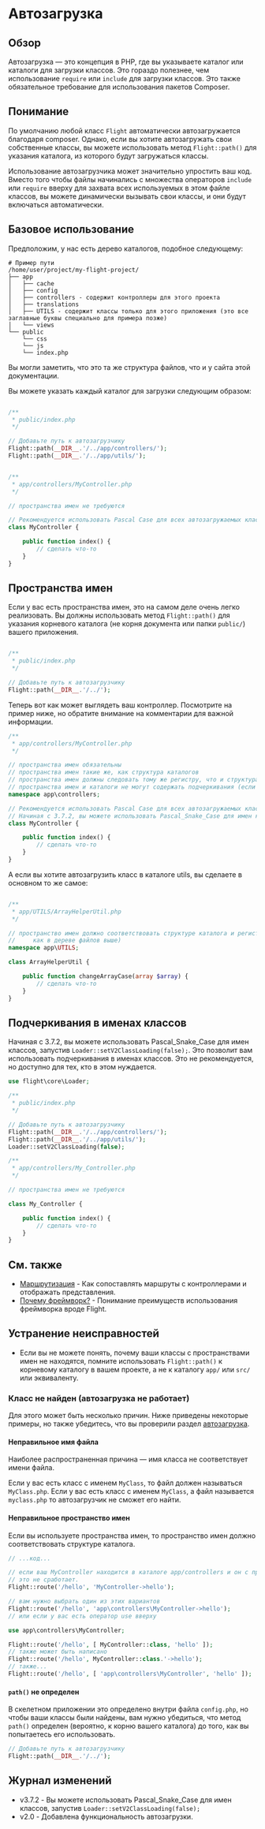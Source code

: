 # Автозагрузка

## Обзор

Автозагрузка — это концепция в PHP, где вы указываете каталог или каталоги для загрузки классов. Это гораздо полезнее, чем использование `require` или `include` для загрузки классов. Это также обязательное требование для использования пакетов Composer.

## Понимание

По умолчанию любой класс `Flight` автоматически автозагружается благодаря composer. Однако, если вы хотите автозагружать свои собственные классы, вы можете использовать метод `Flight::path()` для указания каталога, из которого будут загружаться классы.

Использование автозагрузчика может значительно упростить ваш код. Вместо того чтобы файлы начинались с множества операторов `include` или `require` вверху для захвата всех используемых в этом файле классов, вы можете динамически вызывать свои классы, и они будут включаться автоматически.

## Базовое использование

Предположим, у нас есть дерево каталогов, подобное следующему:

```text
# Пример пути
/home/user/project/my-flight-project/
├── app
│   ├── cache
│   ├── config
│   ├── controllers - содержит контроллеры для этого проекта
│   ├── translations
│   ├── UTILS - содержит классы только для этого приложения (это все заглавные буквы специально для примера позже)
│   └── views
└── public
    └── css
	└── js
	└── index.php
```

Вы могли заметить, что это та же структура файлов, что и у сайта этой документации.

Вы можете указать каждый каталог для загрузки следующим образом:

```php

/**
 * public/index.php
 */

// Добавьте путь к автозагрузчику
Flight::path(__DIR__.'/../app/controllers/');
Flight::path(__DIR__.'/../app/utils/');


/**
 * app/controllers/MyController.php
 */

// пространства имен не требуются

// Рекомендуется использовать Pascal Case для всех автозагружаемых классов (каждое слово с заглавной буквы, без пробелов)
class MyController {

	public function index() {
		// сделать что-то
	}
}
```

## Пространства имен

Если у вас есть пространства имен, это на самом деле очень легко реализовать. Вы должны использовать метод `Flight::path()` для указания корневого каталога (не корня документа или папки `public/`) вашего приложения.

```php

/**
 * public/index.php
 */

// Добавьте путь к автозагрузчику
Flight::path(__DIR__.'/../');
```

Теперь вот как может выглядеть ваш контроллер. Посмотрите на пример ниже, но обратите внимание на комментарии для важной информации.

```php
/**
 * app/controllers/MyController.php
 */

// пространства имен обязательны
// пространства имен такие же, как структура каталогов
// пространства имен должны следовать тому же регистру, что и структура каталогов
// пространства имен и каталоги не могут содержать подчеркивания (если не установлен Loader::setV2ClassLoading(false))
namespace app\controllers;

// Рекомендуется использовать Pascal Case для всех автозагружаемых классов (каждое слово с заглавной буквы, без пробелов)
// Начиная с 3.7.2, вы можете использовать Pascal_Snake_Case для имен классов, запустив Loader::setV2ClassLoading(false);
class MyController {

	public function index() {
		// сделать что-то
	}
}
```

А если вы хотите автозагрузить класс в каталоге utils, вы сделаете в основном то же самое:

```php

/**
 * app/UTILS/ArrayHelperUtil.php
 */

// пространство имен должно соответствовать структуре каталога и регистру (обратите внимание, что каталог UTILS все заглавные буквы
//     как в дереве файлов выше)
namespace app\UTILS;

class ArrayHelperUtil {

	public function changeArrayCase(array $array) {
		// сделать что-то
	}
}
```

## Подчеркивания в именах классов

Начиная с 3.7.2, вы можете использовать Pascal_Snake_Case для имен классов, запустив `Loader::setV2ClassLoading(false);`. 
Это позволит вам использовать подчеркивания в именах классов. 
Это не рекомендуется, но доступно для тех, кто в этом нуждается.

```php
use flight\core\Loader;

/**
 * public/index.php
 */

// Добавьте путь к автозагрузчику
Flight::path(__DIR__.'/../app/controllers/');
Flight::path(__DIR__.'/../app/utils/');
Loader::setV2ClassLoading(false);

/**
 * app/controllers/My_Controller.php
 */

// пространства имен не требуются

class My_Controller {

	public function index() {
		// сделать что-то
	}
}
```

## См. также
- [Маршрутизация](/learn/routing) - Как сопоставлять маршруты с контроллерами и отображать представления.
- [Почему фреймворк?](/learn/why-frameworks) - Понимание преимуществ использования фреймворка вроде Flight.

## Устранение неисправностей
- Если вы не можете понять, почему ваши классы с пространствами имен не находятся, помните использовать `Flight::path()` к корневому каталогу в вашем проекте, а не к каталогу `app/` или `src/` или эквиваленту.

### Класс не найден (автозагрузка не работает)

Для этого может быть несколько причин. Ниже приведены некоторые примеры, но также убедитесь, что вы проверили раздел [автозагрузка](/learn/autoloading).

#### Неправильное имя файла
Наиболее распространенная причина — имя класса не соответствует имени файла.

Если у вас есть класс с именем `MyClass`, то файл должен называться `MyClass.php`. Если у вас есть класс с именем `MyClass`, а файл называется `myclass.php` 
то автозагрузчик не сможет его найти.

#### Неправильное пространство имен
Если вы используете пространства имен, то пространство имен должно соответствовать структуре каталога.

```php
// ...код...

// если ваш MyController находится в каталоге app/controllers и он с пространством имен
// это не сработает.
Flight::route('/hello', 'MyController->hello');

// вам нужно выбрать один из этих вариантов
Flight::route('/hello', 'app\controllers\MyController->hello');
// или если у вас есть оператор use вверху

use app\controllers\MyController;

Flight::route('/hello', [ MyController::class, 'hello' ]);
// также может быть написано
Flight::route('/hello', MyController::class.'->hello');
// также...
Flight::route('/hello', [ 'app\controllers\MyController', 'hello' ]);
```

#### `path()` не определен

В скелетном приложении это определено внутри файла `config.php`, но чтобы ваши классы были найдены, вам нужно убедиться, что метод `path()`
определен (вероятно, к корню вашего каталога) до того, как вы попытаетесь его использовать.

```php
// Добавьте путь к автозагрузчику
Flight::path(__DIR__.'/../');
```

## Журнал изменений
- v3.7.2 - Вы можете использовать Pascal_Snake_Case для имен классов, запустив `Loader::setV2ClassLoading(false);`
- v2.0 - Добавлена функциональность автозагрузки.